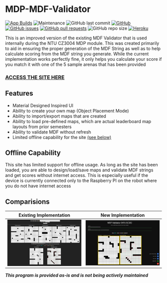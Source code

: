 # MDP-MDF-Validator
[![App Builds](https://github.com/itachi1706/MDP-MDF-Validator/workflows/Node.js%20CI/badge.svg)](https://github.com/itachi1706/MDP-MDF-Validator/actions)
![Maintenance](https://img.shields.io/maintenance/no/2020)
![GitHub last commit](https://img.shields.io/github/last-commit/itachi1706/MDP-MDF-Validator)
[![GitHub](https://img.shields.io/github/license/itachi1706/MDP-MDF-Validator)](https://github.com/itachi1706/MDP-MDF-Validator/blob/master/LICENSE)
[![GitHub issues](https://img.shields.io/github/issues/itachi1706/MDP-MDF-Validator)](https://github.com/itachi1706/MDP-MDF-Validator/issues)
[![GitHub pull requests](https://img.shields.io/github/issues-pr/itachi1706/MDP-MDF-Validator)](https://github.com/itachi1706/MDP-MDF-Validator/pulls)
![GitHub repo size](https://img.shields.io/github/repo-size/itachi1706/MDP-MDF-Validator)
[![Heroku](https://pyheroku-badge.herokuapp.com/?app=scse-mdp-validator&style=flat)](https://scse-mdp-validator.herokuapp.com/)

This is an improved version of the existing MDF Validator that is used internally during the NTU CZ3004 MDP module. This was created primarily to aid in ensuring the proper generation of the MDF String as well as to help calculate scoring from the MDF string you generate. While the current implementation works perfectly fine, it only helps you calculate your score if you match it with one of the 5 sample arenas that has been provided  

### [ACCESS THE SITE HERE](https://scse-mdp-validator.herokuapp.com/)

## Features
* Material Designed Inspired UI
* Ability to create your own map (Object Placement Mode)
* Ability to import/export maps that are created
* Ability to load pre-defined maps, which are actual leaderboard map layouts from prior semesters
* Ability to validate MDF without refresh
* Limited offline capability for the site [(see below)](#offline-capability)

## Offline Capability
This site has limited support for offline usage. As long as the site has been loaded, you are able to design/load/save maps and validate MDF strings and get scores without internet access. This is especially useful if the device is currently connected only to the Raspberry PI on the robot where you do not have internet access

## Comparisions
Existing Implementation             |  New Implementation
:-------------------------:|:-------------------------:
![](/readmeres/old.png)  |  ![](/readmeres/new.png)

___This program is provided as-is and is not being actively maintained___
